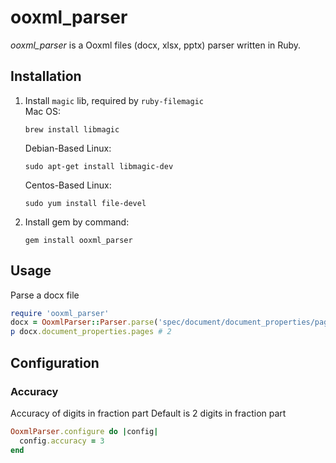 # ooxml_parser

_ooxml_parser_ is a Ooxml files (docx, xlsx, pptx) parser written in Ruby.

## Installation

1. Install `magic` lib, required by `ruby-filemagic`  
   Mac OS:

   ```shell script
   brew install libmagic
   ```  

   Debian-Based Linux:

   ```shell script
   sudo apt-get install libmagic-dev
   ```

   Centos-Based Linux:

   ```shell script
   sudo yum install file-devel
   ```  

2. Install gem by command:

    ```shell script
    gem install ooxml_parser
    ```  

## Usage

Parse a docx file

```ruby
require 'ooxml_parser'
docx = OoxmlParser::Parser.parse('spec/document/document_properties/page_count.docx')
p docx.document_properties.pages # 2
```

## Configuration

### Accuracy

Accuracy of digits in fraction part
Default is 2 digits in fraction part

```ruby
OoxmlParser.configure do |config|
  config.accuracy = 3
end

